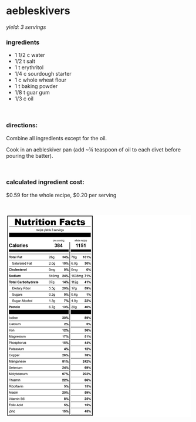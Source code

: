 # aebleskivers
*yield: 3 servings*

### ingredients
- 1 1/2 c water
- 1/2 t salt
- 1 t erythritol
- 1/4 c sourdough starter
- 1 c whole wheat flour
- 1 t baking powder
- 1/8 t guar gum
- 1/3 c oil

<br>

### directions:

Combine all ingredients except for the oil.

Cook in an aebleskiver pan (add ~¼ teaspoon of oil to each divet before pouring the batter).


<br>

### calculated ingredient cost:

$0.59 for the whole recipe, $0.20 per serving

<br>

![aebleskivers nutrition facts](../../source/nutrition/nutrition_labels/aebleskivers/nutrition_facts.png)